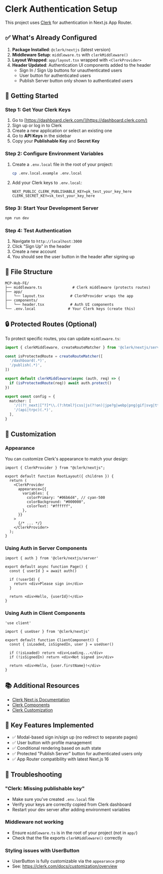 # Clerk Authentication Setup

This project uses [Clerk](https://clerk.com/) for authentication in Next.js App Router.

## ✅ What's Already Configured

1. **Package Installed**: `@clerk/nextjs` (latest version)
2. **Middleware Setup**: `middleware.ts` with `clerkMiddleware()`
3. **Layout Wrapped**: `app/layout.tsx` wrapped with `<ClerkProvider>`
4. **Header Updated**: Authentication UI components added to the header
   - Sign In / Sign Up buttons for unauthenticated users
   - User button for authenticated users
   - Publish Server button only shown to authenticated users

## 🚀 Getting Started

### Step 1: Get Your Clerk Keys

1. Go to [https://dashboard.clerk.com/](https://dashboard.clerk.com/)
2. Sign up or log in to Clerk
3. Create a new application or select an existing one
4. Go to **API Keys** in the sidebar
5. Copy your **Publishable Key** and **Secret Key**

### Step 2: Configure Environment Variables

1. Create a `.env.local` file in the root of your project:
   ```bash
   cp .env.local.example .env.local
   ```

2. Add your Clerk keys to `.env.local`:
   ```env
   NEXT_PUBLIC_CLERK_PUBLISHABLE_KEY=pk_test_your_key_here
   CLERK_SECRET_KEY=sk_test_your_key_here
   ```

### Step 3: Start Your Development Server

```bash
npm run dev
```

### Step 4: Test Authentication

1. Navigate to `http://localhost:3000`
2. Click "Sign Up" in the header
3. Create a new account
4. You should see the user button in the header after signing up

## 📁 File Structure

```
MCP-Hub-FE/
├── middleware.ts              # Clerk middleware (protects routes)
├── app/
│   └── layout.tsx            # ClerkProvider wraps the app
├── components/
│   └── header.tsx            # Auth UI components
└── .env.local               # Your Clerk keys (create this)
```

## 🔒 Protected Routes (Optional)

To protect specific routes, you can update `middleware.ts`:

```typescript
import { clerkMiddleware, createRouteMatcher } from '@clerk/nextjs/server'

const isProtectedRoute = createRouteMatcher([
  '/dashboard(.*)',
  '/publish(.*)',
])

export default clerkMiddleware(async (auth, req) => {
  if (isProtectedRoute(req)) await auth.protect()
})

export const config = {
  matcher: [
    '/((?!_next|[^?]*\\.(?:html?|css|js(?!on)|jpe?g|webp|png|gif|svg|ttf|woff2?|ico|csv|docx?|xlsx?|zip|webmanifest)).*)',
    '/(api|trpc)(.*)',
  ],
}
```

## 🎨 Customization

### Appearance

You can customize Clerk's appearance to match your design:

```tsx
import { ClerkProvider } from "@clerk/nextjs";

export default function RootLayout({ children }) {
  return (
    <ClerkProvider
      appearance={{
        variables: {
          colorPrimary: "#06b6d4", // cyan-500
          colorBackground: "#000000",
          colorText: "#ffffff",
        },
      }}
    >
      {/* ... */}
    </ClerkProvider>
  );
}
```

### Using Auth in Server Components

```tsx
import { auth } from '@clerk/nextjs/server'

export default async function Page() {
  const { userId } = await auth()
  
  if (!userId) {
    return <div>Please sign in</div>
  }
  
  return <div>Hello, {userId}!</div>
}
```

### Using Auth in Client Components

```tsx
'use client'

import { useUser } from '@clerk/nextjs'

export default function ClientComponent() {
  const { isLoaded, isSignedIn, user } = useUser()
  
  if (!isLoaded) return <div>Loading...</div>
  if (!isSignedIn) return <div>Not signed in</div>
  
  return <div>Hello, {user.firstName}!</div>
}
```

## 📚 Additional Resources

- [Clerk Next.js Documentation](https://clerk.com/docs/quickstarts/nextjs)
- [Clerk Components](https://clerk.com/docs/components/overview)
- [Clerk Customization](https://clerk.com/docs/customization/overview)

## 🎯 Key Features Implemented

- ✅ Modal-based sign in/sign up (no redirect to separate pages)
- ✅ User button with profile management
- ✅ Conditional rendering based on auth state
- ✅ Protected "Publish Server" button for authenticated users only
- ✅ App Router compatibility with latest Next.js 16

## 🔧 Troubleshooting

### "Clerk: Missing publishable key"
- Make sure you've created `.env.local` file
- Verify your keys are correctly copied from Clerk dashboard
- Restart your dev server after adding environment variables

### Middleware not working
- Ensure `middleware.ts` is in the root of your project (not in `app/`)
- Check that the file exports `clerkMiddleware()` correctly

### Styling issues with UserButton
- UserButton is fully customizable via the `appearance` prop
- See: https://clerk.com/docs/customization/overview
